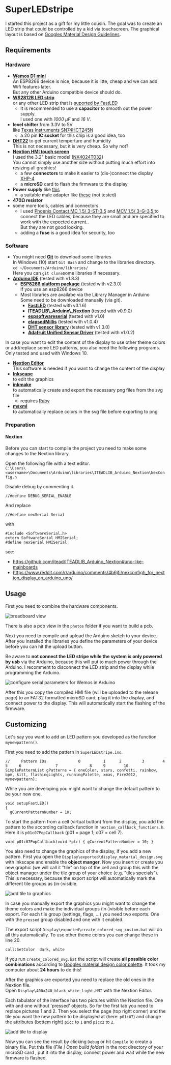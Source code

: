 # SuperLEDstripe

I started this project as a gift for my little cousin.
The goal was to create an LED strip that could be controlled by a kid via touchscreen.
The graphical layout is based on [Googles Material Design Guidelines](https://material.io/guidelines/material-design/introduction.html).

## Requirements

### Hardware

* [**Wemos D1 mini**](https://www.wemos.cc/)  
  An ESP8266 device is nice, because it is litte, cheap and we can add Wifi features later.  
  But any other Arduino compatible device should do.
* [**WS2812B LED strip**](https://de.aliexpress.com/item/1m-4m-5m-WS2812B-Smart-led-pixel-strip-Black-White-PCB-30-60-144-leds-m/2036819167.html?spm=a2g0s.9042311.0.0.Bdc3IG)  
  or any other LED strip that is [suported by FastLED](https://github.com/FastLED/FastLED#supported-led-chipsets)
   * It is recommended to use a **capacitor** to smooth out the power supply.  
      I used one with *1000 µF* and *16 V*.
* **level shifter** from 3.3V to 5V  
  like [Texas Instruments SN74HCT245N](http://www.ti.com/lit/ds/symlink/sn74hct245.pdf)
  * a 20 pin **IC socket** for this chip is a good idea, too
* [**DHT22**](https://www.aliexpress.com/wholesale?SearchText=dht22&opensearch=true)
  to get current temperture and humidity  
  This is not necessary, but it is very cheap. So why not?
* [**Nextion HMI touch screen**](https://nextion.itead.cc/)  
  I used the 3.2" basic model ([NX4024T032](https://www.itead.cc/wiki/NX4024T032))    
  You cannot simply use another size without putting much effort into resizing all graphics!
  * a few **connectors** to make it easier to (dis-)connect the display  
    [XHP-4](http://www.jst-mfg.com/product/pdf/eng/eXH.pdf)  
  * a **microSD** card to flash the firmware to the display
* **Power supply** like [this](https://de.aliexpress.com/item/5V-LED-Power-Supply-1A-2A-3A-6A-8A-10A-Switching-Adapter-AC110-240V-AC-to/32810906485.html)
  * a suitable male adapter like [these](https://de.aliexpress.com/item/10-pair-Led-Light-Strip-connector-DC-male-to-DC-female-Plug-Jack-cctv-connect-Adapter/1672619063.html) (not tested)
* **470Ω resistor**
* some more tools, cables and connectors
  * I used [Phoenix Contact MC 1,5/ 3-ST-3,5](http://www.produktinfo.conrad.com/datenblaetter/725000-749999/740631-da-01-en-LEITERPLATTENSTECKER_MC_1_5__3_ST_3_5.pdf) and [MCV 1,5/ 3-G-3,5 ](http://www.produktinfo.conrad.com/datenblaetter/725000-749999/740686-da-01-en-LEITERPLATTENSTECKER_MCV_1_5__3_G_3_5.pdf) to connect the LED cables, because they are small and are specified to work with the expected current..  
   But they are not good looking.
  * adding a **fuse** is a good idea for security, too
    
### Software

* You might need [**Git**](https://git-scm.com/download/win) to download some libraries  
  In Windows (10) start `Git Bash` and change to the libraries directory.  
  `cd ~/Documents/Arduino/libraries/`      
  Here you can `git clone`some libraries if necessary.
* [**Arduino IDE**](https://www.arduino.cc/en/Main/Software) (tested with v1.8.3)
  * [**ESP8266 platform package**](https://github.com/esp8266/Arduino#installing-with-boards-manager) (tested with v2.3.0)  
     If you use an esp8266 device
  * Most libraries are availabe via the Library Manager in Arduino  
    Some need to be downloaded manually (via git).
      * [**FastLED**](https://github.com/FastLED/FastLED) (tested with v3.1.6)
      * [**ITEADLIB\\_Arduino\\_Nextion**](https://github.com/itead/ITEADLIB_Arduino_Nextion#latestunstable) (tested with v0.9.0)
      * [**espsoftwareserial**](https://github.com/plerup/espsoftwareserial) (tested with v1.0)
      * [**elapsedMillis**](https://github.com/pfeerick/elapsedMillis) (tested with v1.0.4)
      * [**DHT sensor library**](https://github.com/adafruit/DHT-sensor-library) (tested with v1.3.0)
      * [**Adafruit Unified Sensor Driver**](https://github.com/adafruit/Adafruit_Sensor) (tested with v1.0.2)

In case you want to edit the content of the display to use other theme colors or add/replace some LED patterns, you also need the following programs.  
Only tested and used with Windows 10.

* [**Nextion Editor**](https://nextion.itead.cc/resource/download/nextion-editor/)  
   This software is needed if you want to change the content of the display
* [**Inkscape**](https://inkscape.org/download)  
   to edit the graphics
* [**inkmake**](https://github.com/wader/inkmake)  
   to automatically create and export the necessary png files from the svg file
    * requires [Ruby](http://rubyinstaller.org/)
* [**msxml**](https://www.microsoft.com/en-us/download/details.aspx?id=21714)  
   to automatically replace colors in the svg file before exporting to png

### Preparation

#### Nextion
Before you can start to compile the project you need to make some changes to the Nextion library.

Open the following file with a text editor.  
`C:\Users\<username>\Documents\Arduino\libraries\ITEADLIB_Arduino_Nextion\NexConfig.h`

Disable debug by commenting it.

```
//#define DEBUG_SERIAL_ENABLE  
```

And replace

```
//#define nexSerial Serial
```

with

```
#include <SoftwareSerial.h>
extern SoftwareSerial HMISerial;
#define nexSerial HMISerial
```

see:

* https://github.com/itead/ITEADLIB_Arduino_Nextion#uno-like-mainboards
* https://www.reddit.com/r/arduino/comments/4b6jfi/nexconfigh_for_nextion_display_on_arduino_uno/

## Usage

First you need to combine the hardware components.

![breadboard view][breadboard]

There is also a pcb view in the `photos` folder if you want to build a pcb.

Next you need to compile and upload the Arduino sketch to your device.
After you installed the libraries you define the parameters of your device before you can hit the upload button.

Be aware to **not connect the LED stripe while the system is only powered by usb** via the Arduino, because this will put to much power through the Arduino. I recomment to disconnect the LED strip and the display while programming the Arduino.

![configure serial parameters for Wemos in Arduino][Arduino_Wemos_config]

After this you copy the compiled HMI file (will be uploaded to the release page) to an FAT32 formatted microSD card, plug it into the display, and connect power to the display. This will automatically start the flashing of the firmware.

## Customizing

Let's say you want to add an LED pattern you developed as the function `mynewpattern()`.

First you need to add the pattern in `SuperLEDstripe.ino`.

```
//     Pattern IDs              0          1      2         3        4    5     6               7              8     9        10  
SimplePatternList gPatterns = { oneColor, stars, confetti, rainbow, bpm, kitt, flashingLights, runningPalette, xmas, Fire2012,  mynewpattern};
```

While you are developing you might want to change the default pattern to be your new one.

```
void setupFastLED()
{
  gCurrentPatternNumber = 10;
```

To start the pattern from a cell (virtual button) from the display, you add the pattern to the according callback function in `nextion_callback_functions.h`.  
Here it is `p01c07PopCallback` (p01 = page 1; c07 = cell 7).

```
void p01c07PopCallback(void *ptr) { gCurrentPatternNumber = 10; }
```

You also need to change the graphics of the display, if you add a new pattern.
First you open the `Display\exported\display_matarial_design.svg` with Inkscape and enable the **object manger**.
Now you insert or create you new graphic (we will call it "tile" on top of the cell and group this with the object manager under the tile group of your choice (e.g. "tiles specials").
This is necessary, because the export script will automatically mark the different tile groups as (in-)visible.

![add tile to graphics][display_add_tile_inkscape]

In case you manually export the graphics you might want to change the theme colors and make the individual groups (in-)visible before each export.
For each tile group (settings, flags, ...) you need two exports. One with the `pressed` group disabled and one with it enabled.

The export script `Display\exported\create_colored_svg_custom.bat` will do all this automatically.
To use other theme colors you can change these in line 20.

```
call:SetColor  dark, white
```

If you run `create_colored_svg.bat` the script will create **all possible color combinations** according to [Googles material design color palette](https://material.io/guidelines/style/color.html#color-color-tool).
It took my computer about **24 hours** to do this!

After the graphics are exported you need to replace the old ones in the Nextion file.  
Open `Display\400x240_black_white_light.HMI` with the Nextion Editor.

Each tabulator of the interface has two pictures within the Nextion file. One with and one without 'pressed' objects.
So for the first tab you need to replace pictures 1 and 2.
Then you select the page (top right corner) and the tile you want the new pattern to be displayed at (here: `p01c07`) and change the attributes (bottem right) `picc` to `1` and `picc2` to `2`.

![add tile to display][display_add_tile_nextion]

Now you can see the result by clicking `Debug` or hit `Compile` to create a binary file. Put this file (*File | Open build folder*) in the root directory of your microSD card , put it into the display, connect power and wait while the new firmware is flashed.


[breadboard]: photos/WeMos_LEDstrip_Nextion_DHT_bb.png
[pcb]: photos/WeMos_LEDstrip_Nextion_DHT_pcb.png
[Arduino_Wemos_config]: photos/Arduino_Wemos_config.png
[display_add_tile_inkscape]: photos/display_add_tile_inkscape.png
[display_add_tile_nextion]: photos/display_add_tile_nextion.png
